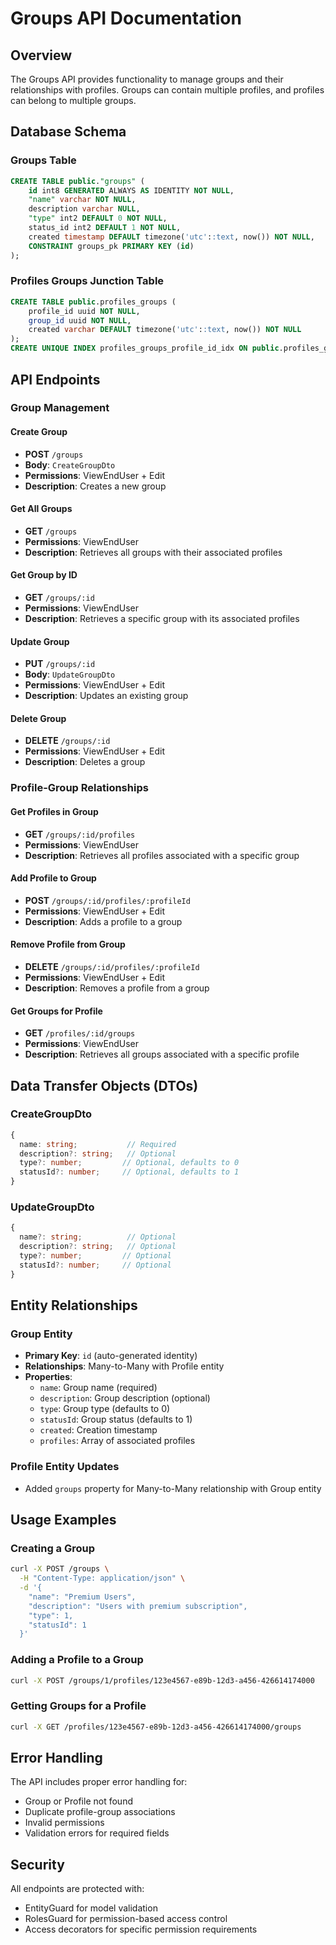 # Groups API Documentation

## Overview
The Groups API provides functionality to manage groups and their relationships with profiles. Groups can contain multiple profiles, and profiles can belong to multiple groups.

## Database Schema

### Groups Table
```sql
CREATE TABLE public."groups" (
    id int8 GENERATED ALWAYS AS IDENTITY NOT NULL,
    "name" varchar NOT NULL,
    description varchar NULL,
    "type" int2 DEFAULT 0 NOT NULL,
    status_id int2 DEFAULT 1 NOT NULL,
    created timestamp DEFAULT timezone('utc'::text, now()) NOT NULL,
    CONSTRAINT groups_pk PRIMARY KEY (id)
);
```

### Profiles Groups Junction Table
```sql
CREATE TABLE public.profiles_groups (
    profile_id uuid NOT NULL,
    group_id uuid NOT NULL,
    created varchar DEFAULT timezone('utc'::text, now()) NOT NULL
);
CREATE UNIQUE INDEX profiles_groups_profile_id_idx ON public.profiles_groups USING btree (profile_id, group_id);
```

## API Endpoints

### Group Management

#### Create Group
- **POST** `/groups`
- **Body**: `CreateGroupDto`
- **Permissions**: ViewEndUser + Edit
- **Description**: Creates a new group

#### Get All Groups
- **GET** `/groups`
- **Permissions**: ViewEndUser
- **Description**: Retrieves all groups with their associated profiles

#### Get Group by ID
- **GET** `/groups/:id`
- **Permissions**: ViewEndUser
- **Description**: Retrieves a specific group with its associated profiles

#### Update Group
- **PUT** `/groups/:id`
- **Body**: `UpdateGroupDto`
- **Permissions**: ViewEndUser + Edit
- **Description**: Updates an existing group

#### Delete Group
- **DELETE** `/groups/:id`
- **Permissions**: ViewEndUser + Edit
- **Description**: Deletes a group

### Profile-Group Relationships

#### Get Profiles in Group
- **GET** `/groups/:id/profiles`
- **Permissions**: ViewEndUser
- **Description**: Retrieves all profiles associated with a specific group

#### Add Profile to Group
- **POST** `/groups/:id/profiles/:profileId`
- **Permissions**: ViewEndUser + Edit
- **Description**: Adds a profile to a group

#### Remove Profile from Group
- **DELETE** `/groups/:id/profiles/:profileId`
- **Permissions**: ViewEndUser + Edit
- **Description**: Removes a profile from a group

#### Get Groups for Profile
- **GET** `/profiles/:id/groups`
- **Permissions**: ViewEndUser
- **Description**: Retrieves all groups associated with a specific profile

## Data Transfer Objects (DTOs)

### CreateGroupDto
```typescript
{
  name: string;           // Required
  description?: string;   // Optional
  type?: number;         // Optional, defaults to 0
  statusId?: number;     // Optional, defaults to 1
}
```

### UpdateGroupDto
```typescript
{
  name?: string;          // Optional
  description?: string;   // Optional
  type?: number;         // Optional
  statusId?: number;     // Optional
}
```

## Entity Relationships

### Group Entity
- **Primary Key**: `id` (auto-generated identity)
- **Relationships**: Many-to-Many with Profile entity
- **Properties**:
  - `name`: Group name (required)
  - `description`: Group description (optional)
  - `type`: Group type (defaults to 0)
  - `statusId`: Group status (defaults to 1)
  - `created`: Creation timestamp
  - `profiles`: Array of associated profiles

### Profile Entity Updates
- Added `groups` property for Many-to-Many relationship with Group entity

## Usage Examples

### Creating a Group
```bash
curl -X POST /groups \
  -H "Content-Type: application/json" \
  -d '{
    "name": "Premium Users",
    "description": "Users with premium subscription",
    "type": 1,
    "statusId": 1
  }'
```

### Adding a Profile to a Group
```bash
curl -X POST /groups/1/profiles/123e4567-e89b-12d3-a456-426614174000
```

### Getting Groups for a Profile
```bash
curl -X GET /profiles/123e4567-e89b-12d3-a456-426614174000/groups
```

## Error Handling

The API includes proper error handling for:
- Group or Profile not found
- Duplicate profile-group associations
- Invalid permissions
- Validation errors for required fields

## Security

All endpoints are protected with:
- EntityGuard for model validation
- RolesGuard for permission-based access control
- Access decorators for specific permission requirements 
